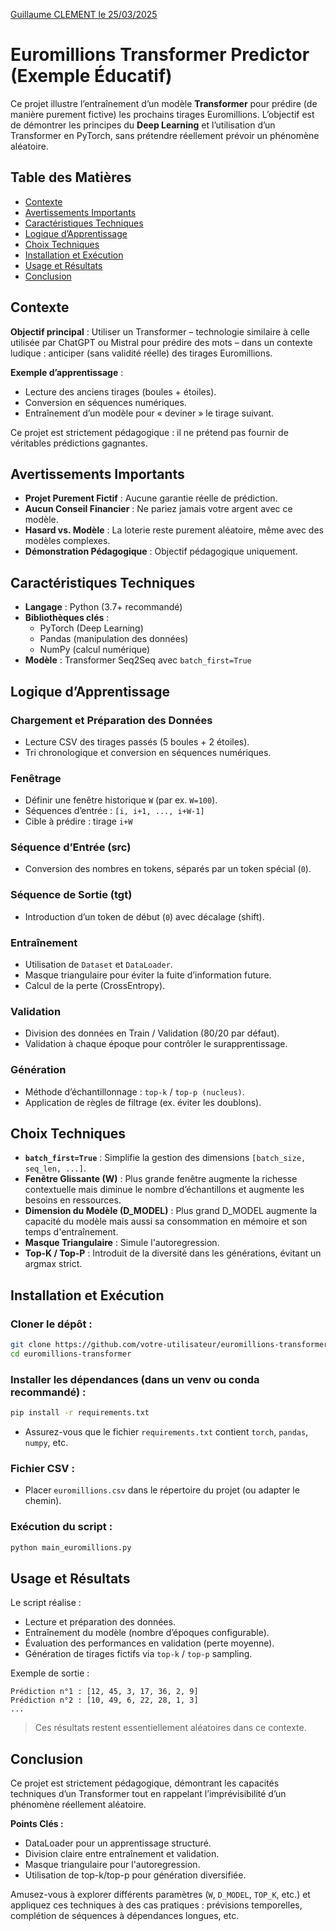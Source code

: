 [Guillaume CLEMENT le 25/03/2025](https://www.linkedin.com/feed/update/urn:li:activity:7310182405049335809/)


# Euromillions Transformer Predictor (Exemple Éducatif)

Ce projet illustre l’entraînement d’un modèle **Transformer** pour prédire (de manière purement fictive) les prochains tirages Euromillions. L’objectif est de démontrer les principes du **Deep Learning** et l’utilisation d’un Transformer en PyTorch, sans prétendre réellement prévoir un phénomène aléatoire.

## Table des Matières
- [Contexte](#contexte)
- [Avertissements Importants](#avertissements-importants)
- [Caractéristiques Techniques](#caractéristiques-techniques)
- [Logique d’Apprentissage](#logique-dapprentissage)
- [Choix Techniques](#choix-techniques)
- [Installation et Exécution](#installation-et-exécution)
- [Usage et Résultats](#usage-et-résultats)
- [Conclusion](#conclusion)

## Contexte

**Objectif principal** : Utiliser un Transformer – technologie similaire à celle utilisée par ChatGPT ou Mistral pour prédire des mots – dans un contexte ludique : anticiper (sans validité réelle) des tirages Euromillions.

**Exemple d’apprentissage** :
- Lecture des anciens tirages (boules + étoiles).
- Conversion en séquences numériques.
- Entraînement d’un modèle pour « deviner » le tirage suivant.

Ce projet est strictement pédagogique : il ne prétend pas fournir de véritables prédictions gagnantes.

## Avertissements Importants
- **Projet Purement Fictif** : Aucune garantie réelle de prédiction.
- **Aucun Conseil Financier** : Ne pariez jamais votre argent avec ce modèle.
- **Hasard vs. Modèle** : La loterie reste purement aléatoire, même avec des modèles complexes.
- **Démonstration Pédagogique** : Objectif pédagogique uniquement.

## Caractéristiques Techniques

- **Langage** : Python (3.7+ recommandé)
- **Bibliothèques clés** :
  - PyTorch (Deep Learning)
  - Pandas (manipulation des données)
  - NumPy (calcul numérique)
- **Modèle** : Transformer Seq2Seq avec `batch_first=True`

## Logique d’Apprentissage

### Chargement et Préparation des Données
- Lecture CSV des tirages passés (5 boules + 2 étoiles).
- Tri chronologique et conversion en séquences numériques.

### Fenêtrage
- Définir une fenêtre historique `W` (par ex. `W=100`).
- Séquences d’entrée : `[i, i+1, ..., i+W-1]`
- Cible à prédire : tirage `i+W`

### Séquence d’Entrée (src)
- Conversion des nombres en tokens, séparés par un token spécial (`0`).

### Séquence de Sortie (tgt)
- Introduction d’un token de début (`0`) avec décalage (shift).

### Entraînement
- Utilisation de `Dataset` et `DataLoader`.
- Masque triangulaire pour éviter la fuite d’information future.
- Calcul de la perte (CrossEntropy).

### Validation
- Division des données en Train / Validation (80/20 par défaut).
- Validation à chaque époque pour contrôler le surapprentissage.

### Génération
- Méthode d’échantillonnage : `top-k` / `top-p (nucleus)`.
- Application de règles de filtrage (ex. éviter les doublons).

## Choix Techniques
- **`batch_first=True`** : Simplifie la gestion des dimensions `[batch_size, seq_len, ...]`.
- **Fenêtre Glissante (W)** : Plus grande fenêtre augmente la richesse contextuelle mais diminue le nombre d’échantillons et augmente les besoins en ressources.
- **Dimension du Modèle (D_MODEL)** : Plus grand D_MODEL augmente la capacité du modèle mais aussi sa consommation en mémoire et son temps d'entraînement.
- **Masque Triangulaire** : Simule l'autoregression.
- **Top-K / Top-P** : Introduit de la diversité dans les générations, évitant un argmax strict.

## Installation et Exécution

### Cloner le dépôt :
```bash
git clone https://github.com/votre-utilisateur/euromillions-transformer.git
cd euromillions-transformer
```

### Installer les dépendances (dans un venv ou conda recommandé) :
```bash
pip install -r requirements.txt
```

- Assurez-vous que le fichier `requirements.txt` contient `torch`, `pandas`, `numpy`, etc.

### Fichier CSV :
- Placer `euromillions.csv` dans le répertoire du projet (ou adapter le chemin).

### Exécution du script :
```bash
python main_euromillions.py
```

## Usage et Résultats

Le script réalise :
- Lecture et préparation des données.
- Entraînement du modèle (nombre d’époques configurable).
- Évaluation des performances en validation (perte moyenne).
- Génération de tirages fictifs via `top-k` / `top-p` sampling.

Exemple de sortie :
```text
Prédiction n°1 : [12, 45, 3, 17, 36, 2, 9]
Prédiction n°2 : [10, 49, 6, 22, 28, 1, 3]
...
```
> Ces résultats restent essentiellement aléatoires dans ce contexte.

## Conclusion

Ce projet est strictement pédagogique, démontrant les capacités techniques d’un Transformer tout en rappelant l’imprévisibilité d’un phénomène réellement aléatoire.

**Points Clés :**
- DataLoader pour un apprentissage structuré.
- Division claire entre entraînement et validation.
- Masque triangulaire pour l'autoregression.
- Utilisation de top-k/top-p pour génération diversifiée.

Amusez-vous à explorer différents paramètres (`W`, `D_MODEL`, `TOP_K`, etc.) et appliquez ces techniques à des cas pratiques : prévisions temporelles, complétion de séquences à dépendances longues, etc.

